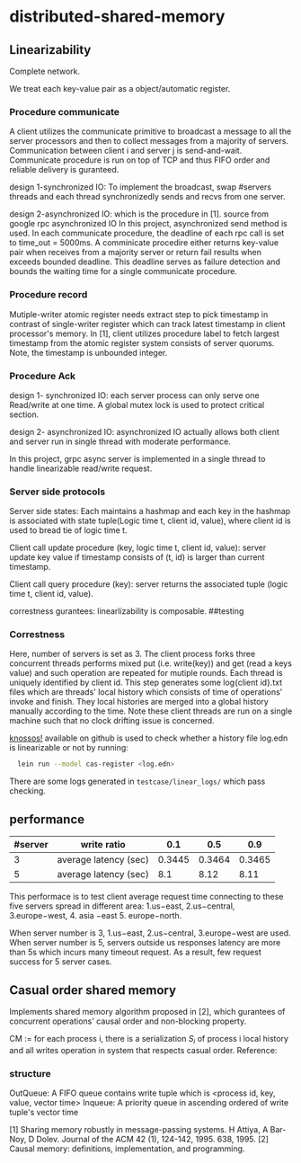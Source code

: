 # distributed-shared-memory

## Linearizability 
Complete network.

We treat each key-value pair as a object/automatic register. 

### Procedure communicate

A client utilizes the communicate primitive to broadcast a message <M> to all the server processors  and then to collect <ACK> messages from a majority of servers. Communication between client i and server j is send-and-wait. Communicate procedure is run on top of TCP and thus FIFO order and reliable delivery is guranteed. 

design 1-synchronized IO:
To implement the broadcast<M>, swap #servers threads and each thread synchronizedly sends <M> and recvs <ACK> from one server.
  
design 2-asynchronized IO: which is the procedure in [1]. source from google rpc asynchronized IO
In this project, asynchronized send method is used. In each communicate procedure, the deadline of each rpc call is set to time_out = 5000ms. A comminicate procedire either returns key-value pair when receives from a majority server or return fail results when exceeds bounded deadline. This deadline serves as failure detection and bounds the waiting time for a single communicate procedure.

### Procedure record
Mutiple-writer atomic register needs extract step to pick timestamp in contrast of single-writer register which can track latest timestamp in client processor's memory. In [1], client utilizes procedure label to fetch largest timestamp from the atomic register system consists of server quorums. Note, the timestamp is unbounded integer. 

### Procedure Ack

design 1- synchronized IO: each server process can only serve one Read/write at one time.
A global mutex lock is used to protect critical section. 

design 2- asynchronized IO:
asynchronized IO actually allows both client and server run in single thread with moderate performance. 

In this project, grpc async server is implemented in a single thread to handle linearizable read/write request.

### Server side protocols
Server side states: Each maintains a hashmap and each key in the hashmap is associated with state tuple(Logic time t, client id, value), where client id is used to bread tie of logic time t. 

Client call update procedure (key, logic time t, client id, value):
server update key value if timestamp consists of (t, id) is larger than current timestamp.


Client call query procedure (key):
server returns the associated tuple (logic time t, client id, value).

correstness gurantees: linearlizability is composable. 
##testing 
### Correstness
Here, number of servers is set as 3. The client process forks three concurrent threads performs mixed put (i.e. write(key)) and get (read a keys value) and such operation are repeated for mutiple rounds. Each thread is uniquely identified by client id. This step generates some log{client id}.txt files which are threads' local history which consists of time of operations' invoke and finish. They local histories are merged into a global history manually according to the time. Note these client threads are run on a single machine such that no clock drifting issue is concerned. 


[knossos!](https://github.com/jepsen-io/knossos) available on github is used to check whether a history file log.edn is linearizable or not by running:

```bash
  lein run --model cas-register <log.edn>
```
There are some logs generated in `testcase/linear_logs/` which pass checking. 

## performance
| #server | write ratio           | 0.1    | 0.5    | 0.9    |
|---------|-----------------------|--------|--------|--------|
| 3       | average latency (sec) | 0.3445 | 0.3464 | 0.3465 |
| 5       | average latency (sec) | 8.1   | 8.12  | 8.11  |
This performace is to test client average request time connecting to these five servers spread in different area: 1.us−east, 2.us−central, 3.europe−west, 4. asia −east 5. europe−north. 

When server number is 3, 1.us−east, 2.us−central, 3.europe−west are used. 
When server number is 5, servers outside us responses latency are more than 5s which incurs many timeout request. As a result, few request success for 5 server cases. 
  


## Casual order shared memory
Implements shared memory algorithm proposed in [2], which gurantees of concurrent operations' causal order and non-blocking property.

CM := for each process i, there is a serialization $S_{i}$ of process i local history and all writes operation in system that respects casual order. 
Reference:

### structure
OutQueue: A FIFO queue contains write tuple which is <process id, key, value, vector time>
Inqueue: A priority queue in ascending ordered  of write tuple's vector time 

[1] Sharing memory robustly in message-passing systems. H Attiya, A Bar-Noy, D Dolev. Journal of the ACM 42 (1), 124-142, 1995. 638, 1995.
[2] Causal memory: definitions, implementation, and programming. 

